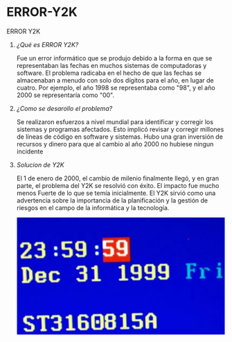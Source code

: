 # ERROR-Y2K

ERROR Y2K

1. _¿Qué es ERROR Y2K?_

    Fue un error  informático que se produjo debido a la forma en que se representaban las fechas en muchos sistemas de computadoras y software. El problema radicaba en el hecho de que las fechas se almacenaban a menudo con solo dos dígitos para el año, en lugar de cuatro. Por ejemplo, el año 1998 se representaba como "98", y el año 2000 se representaría como "00".

2. _¿Como se desarollo el problema?_

    Se realizaron esfuerzos a nivel mundial para identificar y corregir los sistemas y programas afectados. Esto implicó revisar y corregir millones de líneas de código en software y sistemas. Hubo una gran inversión de recursos y dinero para que al cambio al año 2000 no hubiese ningun incidente

3. _Solucion de Y2K_

    El 1 de enero de 2000, el cambio de milenio finalmente llegó, y en gran parte, el problema del Y2K se resolvió con éxito.
    El impacto fue mucho menos Fuerte de lo que se temía inicialmente. El Y2K sirvió como una advertencia sobre la importancia de la planificación y la gestión de riesgos en el campo de la informática y la tecnología.

    ![U+200E](https://github.com/Pablocollado1/ERROR-Y2K/blob/main/Captura%20de%20pantalla%202023-10-06%20154453.png "IMAGEN")




